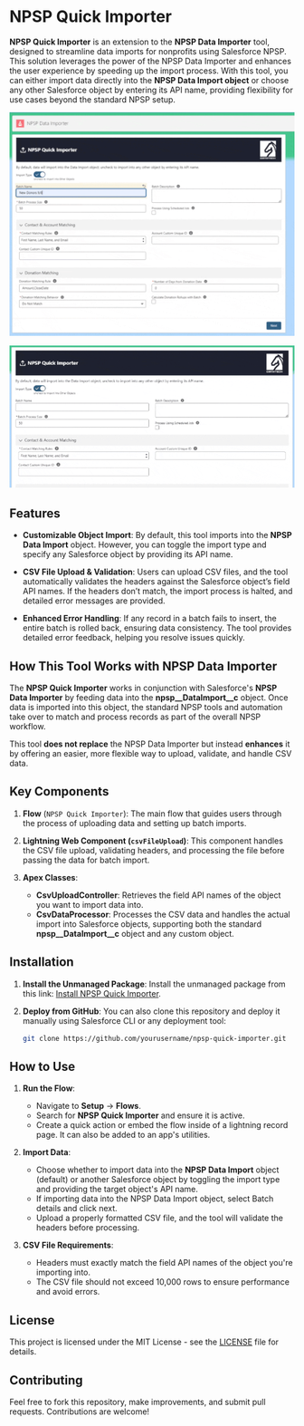 
# NPSP Quick Importer

**NPSP Quick Importer** is an extension to the **NPSP Data Importer** tool, designed to streamline data imports for nonprofits using Salesforce NPSP. This solution leverages the power of the NPSP Data Importer and enhances the user experience by speeding up the import process. With this tool, you can either import data directly into the **NPSP Data Import object** or choose any other Salesforce object by entering its API name, providing flexibility for use cases beyond the standard NPSP setup. 

![Data Import Records](./images/data-import.gif)

![Other Objects](./images/other-object.gif)

## Features

- **Customizable Object Import**: By default, this tool imports into the **NPSP Data Import** object. However, you can toggle the import type and specify any Salesforce object by providing its API name.
  
- **CSV File Upload & Validation**: Users can upload CSV files, and the tool automatically validates the headers against the Salesforce object’s field API names. If the headers don’t match, the import process is halted, and detailed error messages are provided.

- **Enhanced Error Handling**: If any record in a batch fails to insert, the entire batch is rolled back, ensuring data consistency. The tool provides detailed error feedback, helping you resolve issues quickly.

## How This Tool Works with NPSP Data Importer

The **NPSP Quick Importer** works in conjunction with Salesforce's **NPSP Data Importer** by feeding data into the **npsp__DataImport__c** object. Once data is imported into this object, the standard NPSP tools and automation take over to match and process records as part of the overall NPSP workflow.

This tool **does not replace** the NPSP Data Importer but instead **enhances** it by offering an easier, more flexible way to upload, validate, and handle CSV data.

## Key Components

1. **Flow** (`NPSP Quick Importer`): The main flow that guides users through the process of uploading data and setting up batch imports.
   
2. **Lightning Web Component (`csvFileUpload`)**: This component handles the CSV file upload, validating headers, and processing the file before passing the data for batch import.

3. **Apex Classes**:
    - **CsvUploadController**: Retrieves the field API names of the object you want to import data into.
    - **CsvDataProcessor**: Processes the CSV data and handles the actual import into Salesforce objects, supporting both the standard **npsp__DataImport__c** object and any custom object.

## Installation

1. **Install the Unmanaged Package**:
   Install the unmanaged package from this link: [Install NPSP Quick Importer](https://login.salesforce.com/packaging/installPackage.apexp?p0=04taj00000030hp&isdtp=p1).

2. **Deploy from GitHub**:
   You can also clone this repository and deploy it manually using Salesforce CLI or any deployment tool:
   
   ```bash
   git clone https://github.com/yourusername/npsp-quick-importer.git

## How to Use

1. **Run the Flow**:
   - Navigate to **Setup** → **Flows**.
   - Search for **NPSP Quick Importer** and ensure it is active.
   - Create a quick action or embed the flow inside of a lightning record page. It can also be added to an app's utilities. 

2. **Import Data**:
   - Choose whether to import data into the **NPSP Data Import** object (default) or another Salesforce object by toggling the import type and providing the target object's API name.
   - If importing data into the NPSP Data Import object, select Batch details and click next. 
   - Upload a properly formatted CSV file, and the tool will validate the headers before processing.

3. **CSV File Requirements**:
   - Headers must exactly match the field API names of the object you're importing into.
   - The CSV file should not exceed 10,000 rows to ensure performance and avoid errors.

## License

This project is licensed under the MIT License - see the [LICENSE](LICENSE) file for details.

## Contributing

Feel free to fork this repository, make improvements, and submit pull requests. Contributions are welcome!



